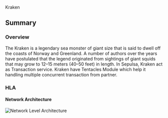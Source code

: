 Kraken

## Summary

### Overview
The Kraken is a legendary sea monster of giant size that is said to dwell off the coasts of Norway and Greenland. A number of authors over the years have postulated that the legend originated from sightings of giant squids that may grow to 12–15 meters (40–50 feet) in length. In Sepulsa, Kraken act as Transaction service. Kraken have Tentacles Module which help it handling multiple concurrent transaction from partner.


### HLA
#### Network Architecture
![Network Level Architecture]()
